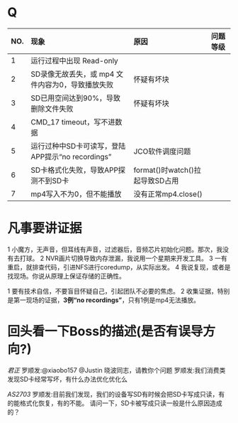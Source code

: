 # Q

| NO. | 现象                                             | 原因                            | 问题等级 |
| :-- | :------                                          | :------                         | :-----   |
| 1   | 运行过程中出现 Read-only                         |                                 |          |
| 2   | SD录像无故丢失，或 mp4 文件内容为0，导致播放失败 | 怀疑有坏块                      |          |
| 3   | SD已用空间达到90%，导致删除文件失败              | 怀疑有坏块                      |          |
| 4   | CMD_17 timeout，写不进数据                       |                                 |          |
| 5   | 运行过种中SD卡可读写，登陆APP提示“no recordings” | JCO软件调度问题                 |          |
| 6   | SD卡格式化失败，导致APP探测不到SD卡              | format()时watch()拉起导致SD占用 |          |
| 7   | mp4写入不为0，但不能播放                         | 没有正常mp4.close()             |          |


# 凡事要讲证据

1 小魔方，无声音，但耳线有声音，过滤器后，音频芯片初始化问题。那次，我没有去打球。
2 NVR画片切换导致内存泄漏，我说用一个星期来开发工具。
3 一有重启，就排查代码，引进NFS进行coredump，从实际出发。
4 我说复现，或者是找现场。你说从原理上保证存储的正确性。

1 要有技术自信，不要盲目怀疑自己，引起团队不必要的焦虑。
2 收集证据，特别是第一现场的证据，**3例“no recordings”**，只有1例是mp4无法播放。

# 回头看一下Boss的描述(是否有误导方向?)

*君正*
罗顺发:@xiaobo157 @Justin 晓波同志，请教你个问题
罗顺发:我们消费类发现SD卡经常写坏，有什么办法优化优化么

*AS2703*
罗顺发:目前我们发现，我们的设备写SD有时候会把SD卡写成只读，有的能格式化恢复，有的不能。 请问一下，SD卡被写成只读一般是什么原因造成的？

